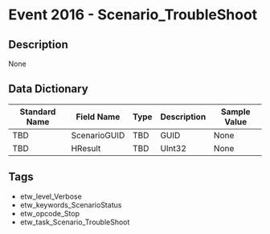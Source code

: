 # Event 2016 - Scenario_TroubleShoot

## Description
None

## Data Dictionary
|Standard Name|Field Name|Type|Description|Sample Value|
|---|---|---|---|---|
|TBD|ScenarioGUID|TBD|GUID|None|None|
|TBD|HResult|TBD|UInt32|None|None|

## Tags
* etw_level_Verbose
* etw_keywords_ScenarioStatus
* etw_opcode_Stop
* etw_task_Scenario_TroubleShoot
